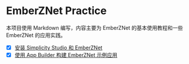 # EmberZNet Practice

本项目使用 Markdown 编写，内容主要为 EmberZNet 的基本使用教程和一些 EmberZNet 的应用实践。

* [x] [安装 Simplicity Studio 和 EmberZNet](./install_simplicity_studio_and_emberznet/doc.md)
* [x] [使用 App Builder 构建 EmberZNet 示例应用](./build_emberznet_sample_application_with_app_builder/doc.md)
